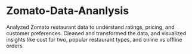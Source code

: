 # Zomato-Data-Ananlysis
Analyzed Zomato restaurant data to understand ratings, pricing, and customer preferences. Cleaned and transformed the data, and visualized insights like cost for two, popular restaurant types, and online vs offline orders.
